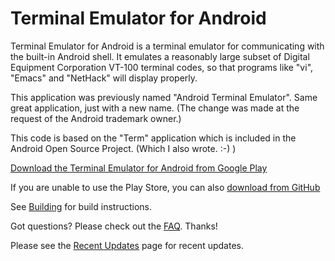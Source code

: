 # Terminal Emulator for Android

Terminal Emulator for Android is a terminal emulator for communicating with the
built-in Android shell. It emulates a reasonably large subset of Digital
Equipment Corporation VT-100 terminal codes, so that programs like "vi", "Emacs"
and "NetHack" will display properly.

This application was previously named "Android Terminal Emulator". Same great
application, just with a new name. (The change was made at the request of the
Android trademark owner.)

This code is based on the "Term" application which is included in the Android
Open Source Project. (Which I also wrote. :-) )

[Download the Terminal Emulator for Android from Google Play](https://play.google.com/store/apps/details?id=jackpal.androidterm)

If you are unable to use the Play Store, you can also
[download from GitHub](https://jackpal.github.io/Android-Terminal-Emulator/)

See [Building](docs/Building.md) for build instructions.

Got questions? Please check out the
[FAQ](http://github.com/jackpal/Android-Terminal-Emulator/wiki/Frequently-Asked-Questions). Thanks!

Please see the
[Recent Updates](http://github.com/jackpal/Android-Terminal-Emulator/wiki/Recent-Updates)
page for recent updates.
